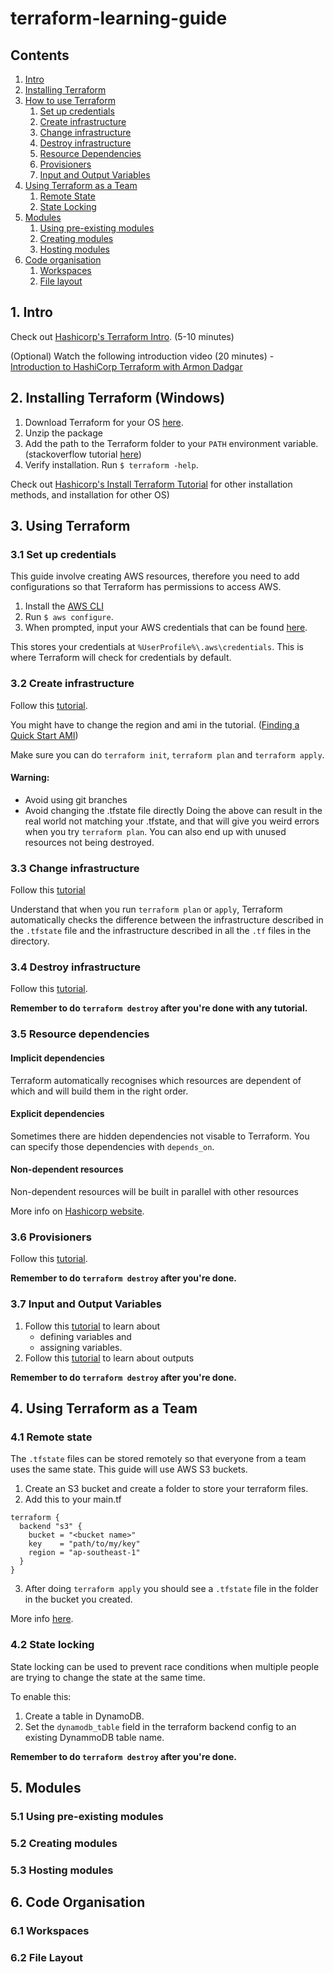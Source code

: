 # terraform-learning-guide

## Contents
1. [Intro](https://github.com/Gaven-Yeh/terraform-learning-guide/blob/master/README.md#1-intro)
2. [Installing Terraform](https://github.com/Gaven-Yeh/terraform-learning-guide/blob/master/README.md#2-installing-terraform-windows)
3. [How to use Terraform](https://github.com/Gaven-Yeh/terraform-learning-guide/blob/master/README.md#3-using-terraform)
   1. [Set up credentials](https://github.com/Gaven-Yeh/terraform-learning-guide/blob/master/README.md#31-set-up-credentials)
   2. [Create infrastructure](https://github.com/Gaven-Yeh/terraform-learning-guide/blob/master/README.md#32-create-infrastructure)
   3. [Change infrastructure](https://github.com/Gaven-Yeh/terraform-learning-guide/blob/master/README.md#33-change-infrastructure)
   4. [Destroy infrastructure](https://github.com/Gaven-Yeh/terraform-learning-guide/blob/master/README.md#34-destroy-infrastructure)
   5. [Resource Dependencies](https://github.com/Gaven-Yeh/terraform-learning-guide/blob/master/README.md#35-resource-dependencies)
   6. [Provisioners](https://github.com/Gaven-Yeh/terraform-learning-guide/blob/master/README.md#36-provisioners)
   7. [Input and Output Variables](https://github.com/Gaven-Yeh/terraform-learning-guide/blob/master/README.md#37-input-and-output-variables)
4. [Using Terraform as a Team](https://github.com/Gaven-Yeh/terraform-learning-guide/blob/master/README.md#4-using-terraform-as-a-team)
   1. [Remote State](https://github.com/Gaven-Yeh/terraform-learning-guide/blob/master/README.md#41-remote-state)
   2. [State Locking](https://github.com/Gaven-Yeh/terraform-learning-guide/blob/master/README.md#42-state-locking)
5. [Modules](https://github.com/Gaven-Yeh/terraform-learning-guide/blob/master/README.md#5-modules)
   1. [Using pre-existing modules](https://github.com/Gaven-Yeh/terraform-learning-guide/blob/master/README.md#51-using-pre-existing-modules)
   2. [Creating modules](https://github.com/Gaven-Yeh/terraform-learning-guide/blob/master/README.md#52-creating-modules)
   3. [Hosting modules](https://github.com/Gaven-Yeh/terraform-learning-guide/blob/master/README.md#53-hosting-modules)
6. [Code organisation](https://github.com/Gaven-Yeh/terraform-learning-guide/blob/master/README.md#6-code-organisation)
   1. [Workspaces](https://github.com/Gaven-Yeh/terraform-learning-guide/blob/master/README.md#61-workspaces)
   2. [File layout](https://github.com/Gaven-Yeh/terraform-learning-guide/blob/master/README.md#62-file-layout)

## 1. Intro
Check out [Hashicorp's Terraform Intro](https://learn.hashicorp.com/terraform/getting-started/intro). (5-10 minutes)

(Optional) Watch the following introduction video (20 minutes) - [Introduction to HashiCorp Terraform with Armon Dadgar](https://www.youtube.com/watch?v=h970ZBgKINg&feature=youtu.be) 

## 2. Installing Terraform (Windows)
1. Download Terraform for your OS [here](https://www.terraform.io/downloads.html).
2. Unzip the package
3. Add the path to the Terraform folder to your `PATH` environment variable. (stackoverflow tutorial [here](https://stackoverflow.com/questions/1618280/where-can-i-set-path-to-make-exe-on-windows))
4. Verify installation. Run `$ terraform -help`.

Check out [Hashicorp's Install Terraform Tutorial](https://learn.hashicorp.com/terraform/getting-started/install#install-terraform) for other installation methods, and installation for other OS)

## 3. Using Terraform
### 3.1 Set up credentials
This guide involve creating AWS resources, therefore you need to add configurations so that Terraform has permissions to access AWS.

1. Install the [AWS CLI](https://docs.aws.amazon.com/cli/latest/userguide/cli-chap-install.html)
2. Run `$ aws configure`.
3. When prompted, input your AWS credentials that can be found [here](https://console.aws.amazon.com/iam/home?#/security_credentials).

This stores your credentials at `%UserProfile%\.aws\credentials`. This is where Terraform will check for credentials by default.

### 3.2 Create infrastructure

Follow this [tutorial](https://learn.hashicorp.com/terraform/getting-started/build).

You might have to change the region and ami in the tutorial. ([Finding a Quick Start AMI](https://docs.aws.amazon.com/AWSEC2/latest/UserGuide/finding-an-ami.html#finding-quick-start-ami))

Make sure you can do `terraform init`, `terraform plan` and `terraform apply`.

#### Warning: 
- Avoid using git branches
- Avoid changing the .tfstate file directly
Doing the above can result in the real world not matching your .tfstate, and that will give you weird errors when you try `terraform plan`. You can also end up with unused resources not being destroyed.

### 3.3 Change infrastructure

Follow this [tutorial](https://learn.hashicorp.com/terraform/getting-started/change)

Understand that when you run `terraform plan` or `apply`, Terraform automatically checks the difference between the infrastructure described in the `.tfstate` file and the infrastructure described in all the `.tf` files in the directory.

### 3.4 Destroy infrastructure

Follow this [tutorial](https://learn.hashicorp.com/terraform/getting-started/destroy).

**Remember to do `terraform destroy` after you're done with any tutorial.**

### 3.5 Resource dependencies
#### Implicit dependencies
Terraform automatically recognises which resources are dependent of which and will build them in the right order. 
#### Explicit dependencies
Sometimes there are hidden dependencies not visable to Terraform. You can specify those dependencies with `depends_on`.
#### Non-dependent resources
Non-dependent resources will be built in parallel with other resources

More info on [Hashicorp website](https://learn.hashicorp.com/terraform/getting-started/dependencies).

### 3.6 Provisioners
Follow this [tutorial](https://learn.hashicorp.com/terraform/getting-started/provision).

**Remember to do `terraform destroy` after you're done.**

### 3.7 Input and Output Variables
1. Follow this [tutorial](https://learn.hashicorp.com/terraform/getting-started/variables) to learn about 
   - defining variables and 
   - assigning variables.
2. Follow this [tutorial](https://learn.hashicorp.com/terraform/getting-started/outputs) to learn about outputs

**Remember to do `terraform destroy` after you're done.**

## 4. Using Terraform as a Team
### 4.1 Remote state
The `.tfstate` files can be stored remotely so that everyone from a team uses the same state. This guide will use AWS S3 buckets.

1. Create an S3 bucket and create a folder to store your terraform files. 
2. Add this to your main.tf
```
terraform {
  backend "s3" {
    bucket = "<bucket name>"
    key    = "path/to/my/key"
    region = "ap-southeast-1"
  }
}
```
3. After doing `terraform apply` you should see a `.tfstate` file in the folder in the bucket you created.

More info [here](https://www.terraform.io/docs/backends/types/s3.html).

### 4.2 State locking
State locking can be used to prevent race conditions when multiple people are trying to change the state at the same time.

To enable this:
1. Create a table in DynamoDB.
2. Set the `dynamodb_table` field in the terraform backend config to an existing DynammoDB table name.

**Remember to do `terraform destroy` after you're done.**

## 5. Modules
### 5.1 Using pre-existing modules
### 5.2 Creating modules
### 5.3 Hosting modules

## 6. Code Organisation
### 6.1 Workspaces
### 6.2 File Layout

